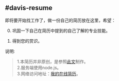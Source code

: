 #davis-resume  
--------------------
即将要开始找工作了，做一份自己的简历放在这里，希望：

0. 巩固一下自己在简历中提到的自己了解的专业技能。             

1. 得到您的赏识。      

说明:

   >1.本简历并非原创，是参照[此文](http://developer.51cto.com/art/201111/301684.htm)制作。  
   >2.服务端使用node.js。  
   >3.网络访问地址：[我的在线简历](202.201.34.108:3000 )。

